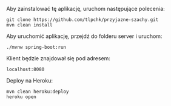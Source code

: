 Aby zainstalować tę aplikację, uruchom następujące polecenia:

    git clone https://github.com/tlpchk/przyjazne-szachy.git
    mvn clean install

Aby uruchomić aplikację, przejdź do folderu server i uruchom:

    ./mvnw spring-boot:run
    
Klient będzie znajdował się pod adresem:

    localhost:8080
    
    
Deploy na Heroku:

    mvn clean heroku:deploy
    heroku open

